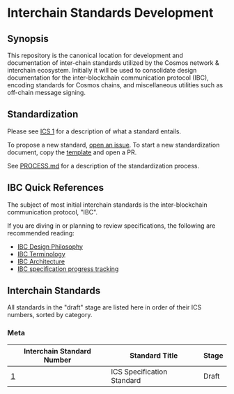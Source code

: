 # Interchain Standards Development

## Synopsis

This repository is the canonical location for development and documentation of inter-chain standards utilized by the Cosmos network & interchain ecosystem. Initially it will be used to consolidate design documentation for the inter-blockchain communication protocol (IBC), encoding standards for Cosmos chains, and miscellaneous utilities such as off-chain message signing.

## Standardization

Please see [ICS 1](spec/ics-1-ics-standard) for a description of what a standard entails.

To propose a new standard, [open an issue](https://github.com/cosmos/ics/issues/new). To start a new standardization document, copy the [template](spec/ics-template.md) and open a PR.

See [PROCESS.md](PROCESS.md) for a description of the standardization process.

## IBC Quick References

The subject of most initial interchain standards is the inter-blockchain communication protocol, "IBC".

If you are diving in or planning to review specifications, the following are recommended reading:
- [IBC Design Philosophy](./docs/ibc/1_IBC_DESIGN_PHILOSOPHY.md)
- [IBC Terminology](./docs/ibc/2_IBC_TERMINOLOGY.md)
- [IBC Architecture](./docs/ibc/3_IBC_ARCHITECTURE.md)
- [IBC specification progress tracking](https://github.com/cosmos/ics/issues/26)

## Interchain Standards

All standards in the "draft" stage are listed here in order of their ICS numbers, sorted by category.

### Meta

| Interchain Standard Number   | Standard Title             | Stage |
| ---------------------------- | -------------------------- | ----- |
| [1](spec/ics-1-ics-standard) | ICS Specification Standard | Draft |
